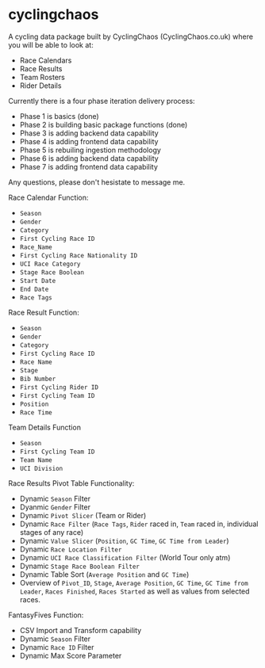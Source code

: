 # cyclingchaos
A cycling data package built by CyclingChaos (CyclingChaos.co.uk) where you will be able to look at:
- Race Calendars
- Race Results
- Team Rosters
- Rider Details

Currently there is a four phase iteration delivery process:
- Phase 1 is basics (done)
- Phase 2 is building basic package functions (done)
- Phase 3 is adding backend data capability
- Phase 4 is adding frontend data capability
- Phase 5 is rebuiling ingestion methodology
- Phase 6 is adding backend data capability
- Phase 7 is adding frontend data capability

Any questions, please don't hesistate to message me. 

Race Calendar Function:
- `Season`
- `Gender`
- `Category`
- `First Cycling Race ID`
- `Race_Name`
- `First Cycling Race Nationality ID`
- `UCI Race Category`
- `Stage Race Boolean`
- `Start Date`
- `End Date`
- `Race Tags`

Race Result Function:
- `Season`
- `Gender`
- `Category`
- `First Cycling Race ID`
- `Race Name`
- `Stage`
- `Bib Number`
- `First Cycling Rider ID`
- `First Cycling Team ID`
- `Position`
- `Race Time`

Team Details Function
- `Season`
- `First Cycling Team ID`
- `Team Name`
- `UCI Division`

Race Results Pivot Table Functionality:
- Dynamic `Season` Filter
- Dyanmic `Gender` Filter
- Dynamic `Pivot Slicer` (Team or Rider)
- Dynamic `Race Filter` (`Race Tags`, `Rider` raced in, `Team` raced in, individual stages of any race) 
- Dynamic `Value Slicer` (`Position`, `GC Time`, `GC Time from Leader`)
- Dynamic `Race Location Filter`
- Dynamic `UCI Race Classification Filter` (World Tour only atm)
- Dynamic `Stage Race Boolean Filter`
- Dynamic Table Sort (`Average Position` and `GC Time`)
- Overview of `Pivot_ID`, `Stage`, `Average Position`, `GC Time`, `GC Time from Leader`, `Races Finished`, `Races Started` as well as values from selected races.

FantasyFives Function:
- CSV Import and Transform capability
- Dynamic `Season` Filter
- Dynamic `Race ID` Filter
- Dynamic Max Score Parameter

